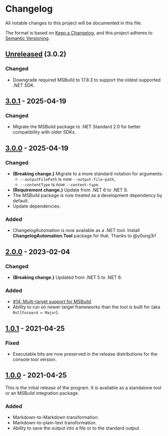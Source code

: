 Changelog
=========

All notable changes to this project will be documented in this file.

The format is based on [Keep a Changelog](https://keepachangelog.com/en/1.0.0/), and this project adheres to [Semantic Versioning](https://semver.org/spec/v2.0.0.html).

## [Unreleased] (3.0.2)
### Changed
- Downgrade required MSBuild to 17.8.3 to support the oldest supported .NET SDK.

## [3.0.1] - 2025-04-19
### Changed
- Migrate the MSBuild package to .NET Standard 2.0 for better compatibility with older SDKs.

## [3.0.0] - 2025-04-19
### Changed
- **(Breaking change.)** Migrate to a more standard notation for arguments:
  - `--outputFilePath` is now `--output-file-path`,
  - `--contentType` is now `--content-type`.
- **(Requirement change.)** Update from .NET 6 to .NET 9.
- The MSBuild package is now treated as a development dependency by default.
- Update dependencies.

### Added
- ChangelogAutomation is now available as a .NET tool. Install **ChangelogAutomation.Tool** package for that. Thanks to @y0ung3r!

## [2.0.0] - 2023-02-04
### Changed
- **(Breaking change.)** Updated from .NET 5 to .NET 6.

### Added
- [#14: Multi-target support for MSBuild](https://github.com/ForNeVeR/ChangelogAutomation/issues/14).
- Ability to run on newer target frameworks than the tool is built for (aka `RollForward = Major`).

## [1.0.1] - 2021-04-25
### Fixed
- Executable bits are now preserved in the release distributions for the console tool version.

## [1.0.0] - 2021-04-25
This is the initial release of the program. It is available as a standalone tool or an MSBuild integration package.

### Added
- Markdown-to-Markdown transformation.
- Markdown-to-plain-text transformation.
- Ability to save the output into a file or to the standard output.

[1.0.0]: https://github.com/ForNeVeR/ChangelogAutomation/releases/tag/v1.0.0
[1.0.1]: https://github.com/ForNeVeR/ChangelogAutomation/compare/v1.0.0...v1.0.1
[2.0.0]: https://github.com/ForNeVeR/ChangelogAutomation/compare/v1.0.1...v2.0.0
[3.0.0]: https://github.com/ForNeVeR/ChangelogAutomation/compare/v2.0.0...v3.0.0
[3.0.1]: https://github.com/ForNeVeR/ChangelogAutomation/compare/v3.0.0...v3.0.1
[Unreleased]: https://github.com/ForNeVeR/ChangelogAutomation/compare/v3.0.1...HEAD
